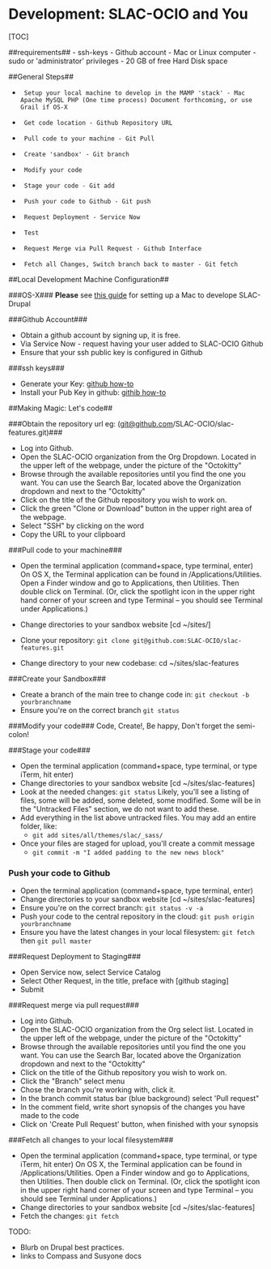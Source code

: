 Development: SLAC-OCIO and You
=========

[TOC]

  ##requirements##
     - ssh-keys
     - Github account
     - Mac or Linux computer
     - sudo or 'administrator' privileges
     - 20 GB of free Hard Disk space


  ##General Steps##

-      Setup your local machine to develop in the MAMP 'stack' - Mac Apache MySQL PHP (One time process) Document forthcoming, or use Grail if OS-X
-      Get code location - Github Repository URL
-      Pull code to your machine - Git Pull
-      Create 'sandbox' - Git branch
-      Modify your code
-      Stage your code - Git add
-      Push your code to Github - Git push
-      Request Deployment - Service Now
-      Test
-      Request Merge via Pull Request - Github Interface
-      Fetch all Changes, Switch branch back to master - Git fetch

##Local Development Machine Configuration##

###OS-X###
 **Please** see [this guide](http://slac-ocio-dev-processes.readthedocs.io/en/latest/drupal/grail/) for setting up a Mac to develope SLAC-Drupal

###Github Account###

- Obtain a github account by signing up, it is free.
- Via Service Now - request having your user added to SLAC-OCIO Github
- Ensure that your ssh public key is configured in Github

###ssh keys###

- Generate your Key: [github how-to](https://help.github.com/articles/generating-an-ssh-key/)
- Install your Pub Key in github: [githib how-to](https://help.github.com/articles/adding-a-new-ssh-key-to-your-github-account/)


##Making Magic: Let's code##

###Obtain the repository url eg: (git@github.com/SLAC-OCIO/slac-features.git)###

- Log into Github.
- Open the SLAC-OCIO organization from the Org Dropdown. Located in the upper left of the webpage, under the picture of the "Octokitty"
- Browse through the available repositories until you find the one you want.  You can use the Search Bar, located above the Organization dropdown and next to the "Octokitty"
- Click on the title of the Github repository you wish to work on.
- Click the green "Clone or Download" button in the upper right area of the webpage.
- Select "SSH" by clicking on the word
- Copy the URL to your clipboard

###Pull code to your machine###

- Open the terminal application (command+space, type terminal, enter)
	On OS X, the Terminal application can be found in /Applications/Utilities. Open a Finder window and go to Applications, then Utilities. Then double click on Terminal. (Or, click the spotlight icon in the upper right hand corner of your screen and type Terminal – you should see Terminal under Applications.)
- Change directories to your sandbox website [cd ~/sites/]
- Clone your repository: `git clone git@github.com:SLAC-OCIO/slac-features.git`

- Change directory to your new codebase: cd  ~/sites/slac-features

###Create your Sandbox###

- Create a branch of the main tree to change code in: ```git checkout -b yourbranchname```
- Ensure you're on the correct branch ```git status```

###Modify your code###
Code, Create!, Be happy, Don't forget the semi-colon!

###Stage your code###

- Open the terminal application (command+space, type terminal, or type iTerm, hit enter)
- Change directories to your sandbox website [cd ~/sites/slac-features]
- Look at the needed changes: `git status`  Likely, you'll see a listing of files, some will be added, some deleted, some modified. Some will be in the "Untracked Files" section, we do not want to add these.
- Add everything in the list above untracked files.  You may add an entire folder, like:
    - `git add sites/all/themes/slac/_sass/`
- Once your files are staged for upload, you'll create a commit message
    - `git commit -m "I added padding to the new news block"`

### Push your code to Github ###

- Open the terminal application (command+space, type terminal, enter)
- Change directories to your sandbox website [cd ~/sites/slac-features]
- Ensure you're on the correct branch: `git status -v -a`
- Push your code to the central repository in the cloud: `git push origin yourbranchname`
- Ensure you have the latest changes in your local filesystem: `git fetch` then `git pull master`

###Request Deployment to Staging###

- Open Service now, select Service Catalog
- Select Other Request, in the title, preface with [github staging]
- Submit

###Request merge via pull request###

- Log into Github.
- Open the SLAC-OCIO organization from the Org select list. Located in the upper left of the webpage, under the picture of the "Octokitty"
- Browse through the available repositories until you find the one you want.  You can use the Search Bar, located above the Organization dropdown and next to the "Octokitty"
- Click on the title of the Github repository you wish to work on.
- Click the "Branch" select menu
- Chose the branch you're working with, click it.
- In the branch commit status bar (blue background) select 'Pull request"
- In the comment field, write short synopsis of the changes you have made to the code
- Click on 'Create Pull Request' button, when finished with your synopsis

###Fetch all changes to your local filesystem###

- Open the terminal application (command+space, type terminal, or type iTerm, hit enter)
	On OS X, the Terminal application can be found in /Applications/Utilities. Open a Finder window and go to Applications, then Utilities. Then double click on Terminal. (Or, click the spotlight icon in the upper right hand corner of your screen and type Terminal – you should see Terminal under Applications.)
- Change directories to your sandbox website [cd ~/sites/slac-features]
- Fetch the changes: ```git fetch```


TODO:
- Blurb on Drupal best practices.
- links to Compass and Susyone docs